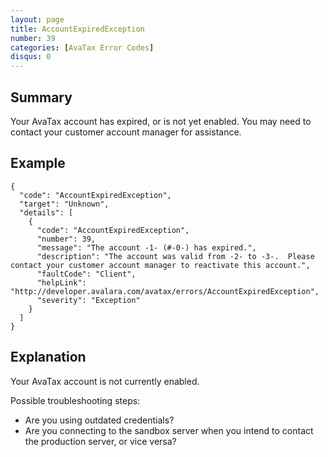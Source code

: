 ```yaml
---
layout: page
title: AccountExpiredException
number: 39
categories: [AvaTax Error Codes]
disqus: 0
---
```


## Summary

Your AvaTax account has expired, or is not yet enabled.  You may need to contact your customer account manager for assistance.

## Example

    {
      "code": "AccountExpiredException",
      "target": "Unknown",
      "details": [
        {
          "code": "AccountExpiredException",
          "number": 39,
          "message": "The account -1- (#-0-) has expired.",
          "description": "The account was valid from -2- to -3-.  Please contact your customer account manager to reactivate this account.",
          "faultCode": "Client",
          "helpLink": "http://developer.avalara.com/avatax/errors/AccountExpiredException",
          "severity": "Exception"
        }
      ]
    }

## Explanation

Your AvaTax account is not currently enabled.  

Possible troubleshooting steps:

<ul class="normal">
<li>Are you using outdated credentials?</li>
<li>Are you connecting to the sandbox server when you intend to contact the production server, or vice versa?</li>
</ul>